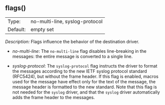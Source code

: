 ---
---
<!-- DISCLAIMER: This file is based on the syslog-ng Open Source Edition documentation https://github.com/balabit/syslog-ng-ose-guides/commit/2f4a52ee61d1ea9ad27cb4f3168b95408fddfdf2 and is used under the terms of The syslog-ng Open Source Edition Documentation License. The file has been modified by Axoflow. -->

## flags()

|          |                                |
| -------- | ------------------------------ |
| Type:    | no-multi-line, syslog-protocol |
| Default: | empty set                      |



*Description:* Flags influence the behavior of the destination driver.

  - *no-multi-line*: The `no-multi-line` flag disables line-breaking in the messages: the entire message is converted to a single line.

  - *syslog-protocol*: The `syslog-protocol` flag instructs the driver to format the messages according to the new IETF syslog protocol standard (RFC5424), but without the frame header. If this flag is enabled, macros used for the message have effect only for the text of the message, the message header is formatted to the new standard. Note that this flag is not needed for the `syslog` driver, and that the `syslog` driver automatically adds the frame header to the messages.

